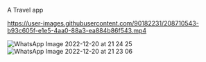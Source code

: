 A Travel app

https://user-images.githubusercontent.com/90182231/208710543-b93c605f-e1e5-4aa0-88a3-ea884b86f543.mp4


![WhatsApp Image 2022-12-20 at 21 24 25](https://user-images.githubusercontent.com/90182231/208709571-64f14fac-6c01-4b38-9830-0b1d3b0eac1e.jpeg)
![WhatsApp Image 2022-12-20 at 21 23 06](https://user-images.githubusercontent.com/90182231/208709593-e06d8ac4-ed04-45dc-b8f6-48c3f11c78bf.jpeg)
